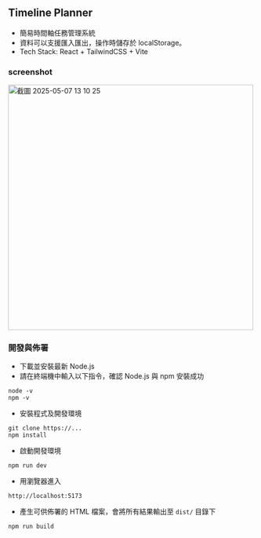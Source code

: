 ## Timeline Planner

- 簡易時間軸任務管理系統
- 資料可以支援匯入匯出，操作時儲存於 localStorage。
- Tech Stack: React + TailwindCSS + Vite

### screenshot
<img width="500" alt="截圖 2025-05-07 13 10 25" src="https://github.com/user-attachments/assets/3a89816c-9a34-4ee3-93f6-b9a9e5565971" />


### 開發與佈署

- 下載並安裝最新 Node.js
- 請在終端機中輸入以下指令，確認 Node.js 與 npm 安裝成功

```
node -v
npm -v
```

- 安裝程式及開發環境

```
git clone https://...
npm install
```

- 啟動開發環境

```
npm run dev 
```

- 用瀏覽器進入

```
http://localhost:5173
```

- 產生可供佈署的 HTML 檔案，會將所有結果輸出至 `dist/` 目錄下

```
npm run build
```
